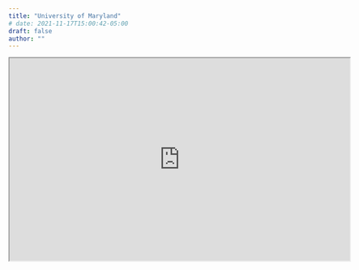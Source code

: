 ```yaml
---
title: "University of Maryland"
# date: 2021-11-17T15:00:42-05:00
draft: false
author: ""
---
```


<center>
<iframe src="https://onefact.github.io/talks/220504-umd" width="672" height="400px">
</iframe>
</center>
<!-- <iframe width="400" height="400" marginheight="0" marginwidth="0" src="https://onefact.github.io/talks/220504-umd">
  Fallback text here for unsupporting browsers, of which there are scant few. 
</iframe> -->